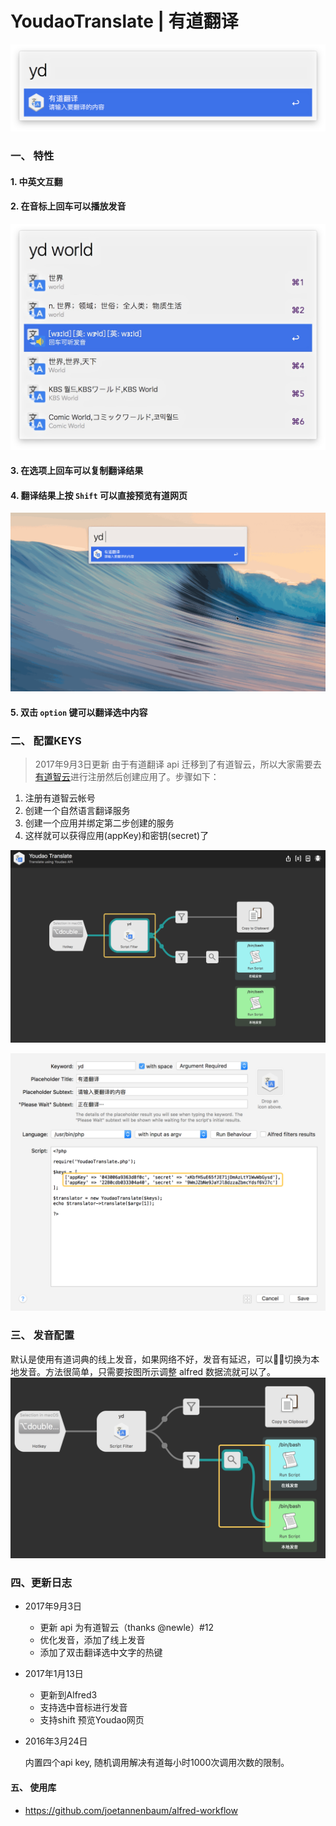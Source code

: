 
YoudaoTranslate | 有道翻译
===============

![screenshot_1](screenshot/screenshot_1.png)

### 一、 特性

#### 1. 中英文互翻

#### 2. 在音标上回车可以播放发音

![screenshot_3](screenshot/screenshot_3.png)

#### 3. 在选项上回车可以复制翻译结果

#### 4. 翻译结果上按 `Shift` 可以直接预览有道网页

![screenshot_4](screenshot/screenshot_4.gif)

#### 5. 双击 `option` 键可以翻译选中内容

### 二、 配置KEYS

> 2017年9月3日更新
> 由于有道翻译 api 迁移到了有道智云，所以大家需要去[有道智云](http://ai.youdao.com/)进行注册然后创建应用了。步骤如下：

1. 注册有道智云帐号
2. 创建一个自然语言翻译服务
3. 创建一个应用并绑定第二步创建的服务
4. 这样就可以获得应用(appKey)和密钥(secret)了

![screenshot_5](screenshot/screenshot_5.png)

![screenshot_6](screenshot/screenshot_6.png)

### 三、 发音配置
默认是使用有道词典的线上发音，如果网络不好，发音有延迟，可以切换为本地发音。方法很简单，只需要按图所示调整 alfred 数据流就可以了。
![切换为本地发音](screenshot/screenshot_7.png)

### 四、更新日志  

- 2017年9月3日
  - 更新 api 为有道智云（thanks @newle）#12
  - 优化发音，添加了线上发音
  - 添加了双击翻译选中文字的热键
- 2017年1月13日

  - 更新到Alfred3
  - 支持选中音标进行发音
  - 支持shift 预览Youdao网页

- 2016年3月24日

  内置四个api key, 随机调用解决有道每小时1000次调用次数的限制。




#### 五、 使用库

- https://github.com/joetannenbaum/alfred-workflow